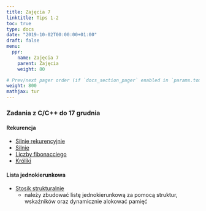 ```yaml
---
title: Zajęcia 7
linktitle: Tips 1-2
toc: true
type: docs
date: "2019-10-02T00:00:00+01:00"
draft: false
menu:
  ppr:
    name: Zajęcia 7
    parent: Zajęcia
    weight: 80

# Prev/next pager order (if `docs_section_pager` enabled in `params.toml`)
weight: 800
mathjax: tur
---
```

### Zadania z C/C++ do 17 grudnia
<!--28.11.19 c,c++-->

#### Rekurencja
* [Silnie rekurencyjnie](https://adjule.pl/groups/ppr1ca2019/problems/apr1cdf2011_3_1)
* [Silnie](https://adjule.pl/groups/ppr1ca2019/problems/ppr13)
* [Liczby fibonacciego](https://adjule.pl/groups/ppr1ca2019/problems/ppr-fib)
* [Króliki](https://adjule.pl/groups/ppr1ca2019/problems/ppr14)

#### Lista jednokierunkowa
* [Stosik strukturalnie](https://adjule.pl/admin/problems/ppr35_part2)
  * należy zbudować listę jednokierunkową za pomocą struktur, wskaźników oraz dynamicznie alokować pamięć
<!-- dla pythona -->

<!-- * [Kalkulator](https://adjule.pl/groups/ppr1ca2019/problems/ppr21) -->
<!-- * [Loteria](https://adjule.pl/groups/ppr1ca2019/problems/ppr23) -->
<!-- * [Trójkąt](https://adjule.pl/groups/ppr1ca2019/problems/ppr24) -->
<!-- * [Sito Eratostenesa](https://adjule.pl/groups/ppr1ca2019/problems/ppr28) -->
<!-- * [Qsort](https://adjule.pl/groups/ppr1ca2019/problems/ppr25) -->
